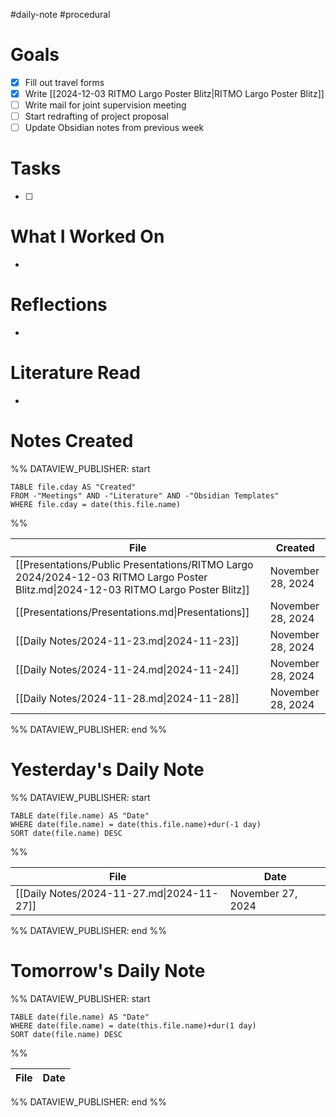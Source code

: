 #daily-note #procedural 

# Goals

- [x] Fill out travel forms
- [x] Write [[2024-12-03 RITMO Largo Poster Blitz|RITMO Largo Poster Blitz]]
- [ ] Write mail for joint supervision meeting
- [ ] Start redrafting of project proposal
- [ ] Update Obsidian notes from previous week

# Tasks

- [ ] 

# What I Worked On

- 

# Reflections

- 

# Literature Read

- 

# Notes Created


%% DATAVIEW_PUBLISHER: start
```dataview
TABLE file.cday AS "Created"
FROM -"Meetings" AND -"Literature" AND -"Obsidian Templates"
WHERE file.cday = date(this.file.name)
```
%%

| File                                                                                                                                | Created           |
| ----------------------------------------------------------------------------------------------------------------------------------- | ----------------- |
| [[Presentations/Public Presentations/RITMO Largo 2024/2024-12-03 RITMO Largo Poster Blitz.md\|2024-12-03 RITMO Largo Poster Blitz]] | November 28, 2024 |
| [[Presentations/Presentations.md\|Presentations]]                                                                                   | November 28, 2024 |
| [[Daily Notes/2024-11-23.md\|2024-11-23]]                                                                                           | November 28, 2024 |
| [[Daily Notes/2024-11-24.md\|2024-11-24]]                                                                                           | November 28, 2024 |
| [[Daily Notes/2024-11-28.md\|2024-11-28]]                                                                                           | November 28, 2024 |

%% DATAVIEW_PUBLISHER: end %%

# Yesterday's Daily Note

%% DATAVIEW_PUBLISHER: start
```dataview
TABLE date(file.name) AS "Date"
WHERE date(file.name) = date(this.file.name)+dur(-1 day)
SORT date(file.name) DESC
```
%%

| File                                      | Date              |
| ----------------------------------------- | ----------------- |
| [[Daily Notes/2024-11-27.md\|2024-11-27]] | November 27, 2024 |

%% DATAVIEW_PUBLISHER: end %%
# Tomorrow's Daily Note

%% DATAVIEW_PUBLISHER: start
```dataview
TABLE date(file.name) AS "Date"
WHERE date(file.name) = date(this.file.name)+dur(1 day)
SORT date(file.name) DESC
```
%%

| File | Date |
| ---- | ---- |

%% DATAVIEW_PUBLISHER: end %%


